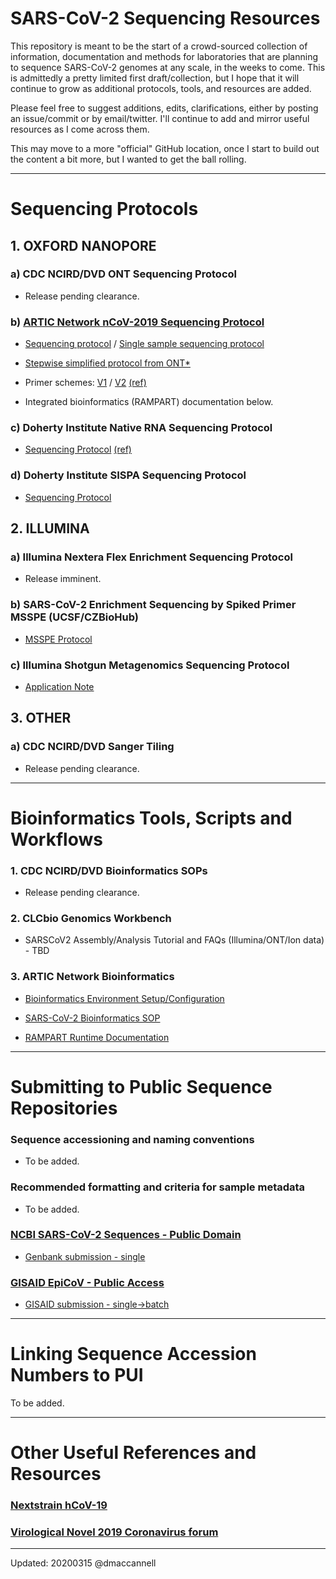 # **SARS-CoV-2 Sequencing Resources**

This repository is meant to be the start of a crowd-sourced collection of information, documentation and methods for laboratories that are planning to sequence SARS-CoV-2 genomes at any scale, in the weeks to come. This is admittedly a pretty limited first draft/collection, but I hope that it will continue to grow as additional protocols, tools, and resources are added.

Please feel free to suggest additions, edits, clarifications, either by posting an issue/commit or by email/twitter. I'll continue to add and mirror useful resources as I come across them.

This may move to a more "official" GitHub location, once I start to build out the content a bit more, but I wanted to get the ball rolling.


---


# **Sequencing Protocols**

## 1. OXFORD NANOPORE
### a) CDC NCIRD/DVD ONT Sequencing Protocol
- Release pending clearance.

### b) [ARTIC Network nCoV-2019 Sequencing Protocol](https://artic.network/ncov-2019)

- [Sequencing protocol](https://www.protocols.io/view/ncov-2019-sequencing-protocol-bbmuik6w) / [Single sample sequencing protocol](https://www.protocols.io/view/ncov-2019-sequencing-protocol-single-sample-bdbfi2jn)

- [Stepwise simplified protocol from ONT*](./protocols/ONT-COVID-19_Tiling)

- Primer schemes: [V1](https://github.com/artic-network/artic-ncov2019/tree/master/primer_schemes/nCoV-2019/V1) / [V2](https://github.com/artic-network/artic-ncov2019/tree/master/primer_schemes/nCoV-2019/V2) [(ref)](https://www.biorxiv.org/content/10.1101/2020.03.10.985150v1.full.pdf)

- Integrated bioinformatics (RAMPART) documentation below.

### c) Doherty Institute Native RNA Sequencing Protocol
- [Sequencing Protocol](./protocols/ONT-Native_RNA) [(ref)](https://www.biorxiv.org/content/10.1101/2020.03.05.976167v1.full.pdf)

### d) Doherty Institute SISPA Sequencing Protocol
- [Sequencing Protocol](./protocols/ONT-SISPA)

## 2. ILLUMINA
### a) Illumina Nextera Flex Enrichment Sequencing Protocol
- Release imminent.

### b) SARS-CoV-2 Enrichment Sequencing by Spiked Primer MSSPE (UCSF/CZBioHub)
- [MSSPE Protocol](https://www.protocols.io/view/sars-cov-2-enrichment-sequencing-by-spiked-primer-bc36iyre)

### c) Illumina Shotgun Metagenomics Sequencing Protocol
- [Application Note](https://www.illumina.com/content/dam/illumina-marketing/documents/products/appnotes/ngs-coronavirus-app-note-1270-2020-001.pdf)

## 3. OTHER
### a) CDC NCIRD/DVD Sanger Tiling
- Release pending clearance.
---


# **Bioinformatics Tools, Scripts and Workflows**

### 1. CDC NCIRD/DVD Bioinformatics SOPs
- Release pending clearance.

### 2. CLCbio Genomics Workbench
- SARSCoV2 Assembly/Analysis Tutorial and FAQs (Illumina/ONT/Ion data) - TBD

### 3. ARTIC Network Bioinformatics
- [Bioinformatics Environment Setup/Configuration](https://artic.network/ncov-2019/ncov2019-it-setup.html)

- [SARS-CoV-2 Bioinformatics SOP](https://artic.network/ncov-2019/ncov2019-bioinformatics-sop.html)

- [RAMPART Runtime Documentation](https://artic.network/ncov-2019/ncov2019-using-rampart.html)


---


# **Submitting to Public Sequence Repositories**

### Sequence accessioning and naming conventions
- To be added.

### Recommended formatting and criteria for sample metadata
- To be added.

### [NCBI SARS-CoV-2 Sequences - Public Domain](https://www.ncbi.nlm.nih.gov/genbank/sars-cov-2-seqs/)
- [Genbank submission - single](https://www.ncbi.nlm.nih.gov/WebSub/)

### [GISAID EpiCoV - Public Access](https://platform.gisaid.org/)
- [GISAID submission - single->batch](https://platform.gisaid.org)


---


# **Linking Sequence Accession Numbers to PUI**
To be added.


---


# **Other Useful References and Resources**

### [Nextstrain hCoV-19](https://www.nextstrain.org/ncov)
### [Virological Novel 2019 Coronavirus forum](http://virological.org/c/novel-2019-coronavirus)



---

Updated: 20200315 @dmaccannell
